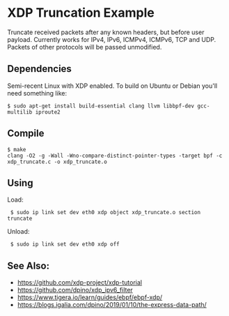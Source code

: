 # XDP Truncation Example

Truncate received packets after any known headers, but before user payload.
Currently works for IPv4, IPv6, ICMPv4, ICMPv6, TCP and UDP. Packets of other
protocols will be passed unmodified.

## Dependencies

Semi-recent Linux with XDP enabled. To build on Ubuntu or Debian you'll
need something like:
```
$ sudo apt-get install build-essential clang llvm libbpf-dev gcc-multilib iproute2
```

## Compile
```
$ make
clang -O2 -g -Wall -Wno-compare-distinct-pointer-types -target bpf -c xdp_truncate.c -o xdp_truncate.o
```

## Using

Load:
```
 $ sudo ip link set dev eth0 xdp object xdp_truncate.o section truncate
```

Unload:
```
 $ sudo ip link set dev eth0 xdp off
```

## See Also:
 * https://github.com/xdp-project/xdp-tutorial
 * https://github.com/dpino/xdp_ipv6_filter
 * https://www.tigera.io/learn/guides/ebpf/ebpf-xdp/
 * https://blogs.igalia.com/dpino/2019/01/10/the-express-data-path/
